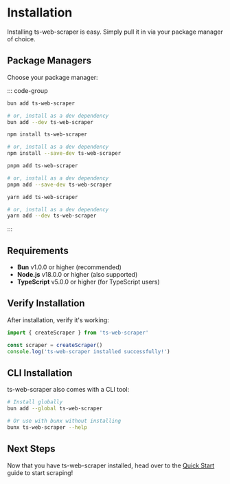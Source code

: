 # Installation

Installing ts-web-scraper is easy. Simply pull it in via your package manager of choice.

## Package Managers

Choose your package manager:

::: code-group

```sh [bun]
bun add ts-web-scraper

# or, install as a dev dependency
bun add --dev ts-web-scraper
```

```sh [npm]
npm install ts-web-scraper

# or, install as a dev dependency
npm install --save-dev ts-web-scraper
```

```sh [pnpm]
pnpm add ts-web-scraper

# or, install as a dev dependency
pnpm add --save-dev ts-web-scraper
```

```sh [yarn]
yarn add ts-web-scraper

# or, install as a dev dependency
yarn add --dev ts-web-scraper
```

:::

## Requirements

- **Bun** v1.0.0 or higher (recommended)
- **Node.js** v18.0.0 or higher (also supported)
- **TypeScript** v5.0.0 or higher (for TypeScript users)

## Verify Installation

After installation, verify it's working:

```typescript
import { createScraper } from 'ts-web-scraper'

const scraper = createScraper()
console.log('ts-web-scraper installed successfully!')
```

## CLI Installation

ts-web-scraper also comes with a CLI tool:

```bash
# Install globally
bun add --global ts-web-scraper

# Or use with bunx without installing
bunx ts-web-scraper --help
```

## Next Steps

Now that you have ts-web-scraper installed, head over to the [Quick Start](/quick-start) guide to start scraping!
